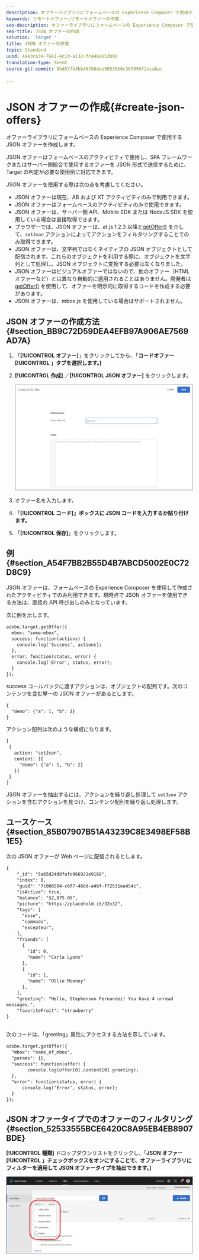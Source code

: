 ```yaml
---
description: オファーライブラリにフォームベースの Experience Composer で使用する JSON オファーを作成します。
keywords: リモートオファー;リモートオファーの作成
seo-description: オファーライブラリにフォームベースの Experience Composer で使用する JSON オファーを作成します。
seo-title: JSON オファーの作成
solution: 'Target '
title: JSON オファーの作成
topic: Standard
uuid: 4ae3ca34-7661-4c1d-a132-fc446e653b90
translation-type: tm+mt
source-git-commit: 8bd57fb3bb467d8dae50535b6c367995f2acabac

---
```



# JSON オファーの作成{#create-json-offers}

オファーライブラリにフォームベースの Experience Composer で使用する JSON オファーを作成します。

JSON オファーはフォームベースのアクティビティで使用し、SPA フレームワークまたはサーバー側統合で使用するオファーを JSON 形式で送信するために、Target の判定が必要な使用例に対応できます。

JSON オファーを使用する際は次の点を考慮してください。

* JSON オファーは現在、AB および XT アクティビティのみで利用できます。
* JSON オファーはフォームベースのアクティビティのみで使用できます。
* JSON オファーは、サーバー側 API、Mobile SDK または NodeJS SDK を使用している場合は直接取得できます。
* ブラウザーでは、JSON オファーは、at.js 1.2.3 以降と[getOffer()](/help/c-implementing-target/c-implementing-target-for-client-side-web/adobe-target-getoffer.md) を介して、`setJson` アクションによってアクションをフィルタリングすることでのみ取得できます。
* JSON オファーは、文字列ではなくネイティブの JSON オブジェクトとして配信されます。これらのオブジェクトを利用する際に、オブジェクトを文字列として処理し、JSON オブジェクトに変換する必要はなくなりました。
* JSON オファーはビジュアルオファーではないので、他のオファー（HTML オファーなど）とは異なり自動的に適用されることはありません。開発者は[getOffer()](/help/c-implementing-target/c-implementing-target-for-client-side-web/adobe-target-getoffer.md) を使用して、オファーを明示的に取得するコードを作成する必要があります。
* JSON オファーは、mbox.js を使用している場合はサポートされません。

## JSON オファーの作成方法 {#section_BB9C72D59DEA4EFB97A906AE7569AD7A}

1. 「**[!UICONTROL オファー]**」をクリックしてから、「**コードオファー[!UICONTROL 」タブを選択します。]**
1. **[!UICONTROL 作成]** ／**[!UICONTROL JSON オファー]** をクリックします。

   ![](assets/offer-json.png)

1. オファー名を入力します。
1. 「**[!UICONTROL コード]」ボックスに JSON コードを入力するか貼り付けます。**
1. 「**[!UICONTROL 保存]**」をクリックします。

## 例 {#section_A54F7BB2B55D4B7ABCD5002E0C72D8C9}

JSON オファーは、フォームベースの Experience Composer を使用して作成されたアクティビティでのみ利用できます。現時点で JSON オファーを使用できる方法は、直接の API 呼び出しのみとなっています。

次に例を示します。

```
adobe.target.getOffer({ 
  mbox: "some-mbox", 
  success: function(actions) { 
    console.log('Success', actions); 
  }, 
  error: function(status, error) { 
    console.log('Error', status, error); 
  } 
});
```

success コールバックに渡すアクションは、オブジェクトの配列です。次のコンテンツを含む単一の JSON オファーがあるとします。

```
{ 
  "demo": {"a": 1, "b": 2} 
}
```

アクション配列は次のような構成になります。

```
[ 
 { 
   action: "setJson", 
   content: [{ 
     "demo": {"a": 1, "b": 2} 
   }] 
 }  
]
```

JSON オファーを抽出するには、アクションを繰り返し処理して `setJson` アクションを含むアクションを見つけ、コンテンツ配列を繰り返し処理します。

## ユースケース {#section_85B07907B51A43239C8E3498EF58B1E5}

次の JSON オファーが Web ページに配信されるとします。

```
{ 
    "_id": "5a65d24d8fafc966921e9169", 
    "index": 0, 
    "guid": "7c006504-c6f7-468d-a46f-f72531ea454c", 
    "isActive": true, 
    "balance": "$2,075.06", 
    "picture": "https://placehold.it/32x32", 
    "tags": [ 
      "esse", 
      "commodo", 
      "excepteur", 
    ], 
    "friends": [ 
      { 
        "id": 0, 
        "name": "Carla Lyons" 
      }, 
      { 
        "id": 1, 
        "name": "Ollie Mooney" 
      }, 
    ], 
    "greeting": "Hello, Stephenson Fernandez! You have 4 unread messages.", 
    "favoriteFruit": "strawberry" 
} 
  
```

次のコードは、「greeting」属性にアクセスする方法を示しています。

```
adobe.target.getOffer({   
  "mbox": "name_of_mbox", 
  "params": {}, 
  "success": function(offer) {           
        console.log(offer[0].content[0].greeting); 
  },   
  "error": function(status, error) {           
      console.log('Error', status, error); 
  } 
});
```

## JSON オファータイプでのオファーのフィルタリング {#section_52533555BCE6420C8A95EB4EB8907BDE}

**[!UICONTROL 種類]** ドロップダウンリストをクリックし、「**JSON オファー[!UICONTROL 」チェックボックスをオンにすることで、オファーライブラリにフィルターを適用して JSON オファータイプを抽出できます。]**

![](assets/offer-json-filter.png)

